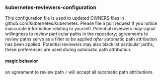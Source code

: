 ### kubernetes-reviewers-configuration

This configuration file is used to updated OWNERS files in github.com/kubernetes/kubernetes. Please file a pull request if you 
notice inaccurate information relating to yourself. Potential reviewers may signal willingness to review particular paths in
the repository; agreements to review paths serve as a filter to be applied _after_ automatic path attribution has been applied. Potential reviewers may also blacklist particular paths, these preferences are used _during_ automatic path attribution.

#### magic behavior

an agreement to review path `/` will accept all automatic path attributions
